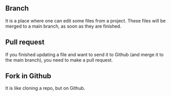 ## Branch

It is a place where one can edit some files from a project. 
These files will  be merged to a main branch, as soon as they are finished.

## Pull request

If you finished updating a file and want to send it to Github (and merge it to the main branch), 
you need to make a pull request. 

## Fork in Github

It is like cloning a repo, but on Github.